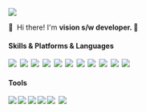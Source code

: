<p>
  <a href="mailto:dhkdnduq@gmail.com" target="_blank"><img src="https://img.shields.io/badge/dhkdnduq@gmail.com-EA4335?style=flat-square&logo=Gmail&logoColor=white"/></a>
</p>

<p>
  👋&nbsp; Hi there! I'm <b>vision s/w developer. 🚀<br/>
</p>

#### Skills & Platforms & Languages
<p>
  <img src="https://img.shields.io/badge/Python-3766AB?style=flat-square&logo=Python&logoColor=white"/></a>&nbsp 
  <img src="https://img.shields.io/badge/C++-00599C?style=flat-square&logo=C%2B%2B&logoColor=white"/></a>&nbsp 
  <img src="https://img.shields.io/badge/C Sharp-239120?style=flat-square&logo=C Sharp%2B%2B&logoColor=white"/></a>&nbsp 
  <img src="https://img.shields.io/badge/.NET-512BD4?style=flat-square&logo=.NET&logoColor=white"/></a>&nbsp 
  <img src="https://img.shields.io/badge/Mysql-E6B91E?style=flat-square&logo=MySql&logoColor=white"/></a>&nbsp 
  <img src="https://img.shields.io/badge/opencv-5C3EE8?style=flat-square&logo=opencv&logoColor=white"/></a>&nbsp 
  <img src="https://img.shields.io/badge/%20-%20Halcon-blue"/></a>&nbsp 
  <img src="https://img.shields.io/badge/PyTorch-EE4C2C?style=flat-square&logo=PyTorch&Libtorch&logoColor=white"/></a>&nbsp 
  <img src="https://img.shields.io/badge/%20-%20LibTorch-black"/></a>&nbsp 
  <img src="https://img.shields.io/badge/%20-%20TensorRT-green"/></a>&nbsp 
  <img src="https://img.shields.io/badge/%20-%20OpenVino-blue"/></a>&nbsp 
</p>

#### Tools
<p>
  <img src="https://img.shields.io/badge/Visual Studio-5C2D91?style=flat-square&logo=Visual Studio&logoColor=white"/>
  <img src="https://img.shields.io/badge/PyCharm-000000?style=flat-square&logo=PyCharm&logoColor=black"/>
  <img src="https://img.shields.io/badge/DevExpress-FF7200?style=flat-square&logo=DevExpress&logoColor=white"/>
  <img src="https://img.shields.io/badge/Git-F05032?style=flat-square&logo=Git&logoColor=white"/>
  <img src="https://img.shields.io/badge/%20-%20HDevelop-gray"/></a>&nbsp 
  <img src="https://img.shields.io/badge/%20-%20mlflow-blueviolet"/></a>&nbsp 
</p>
